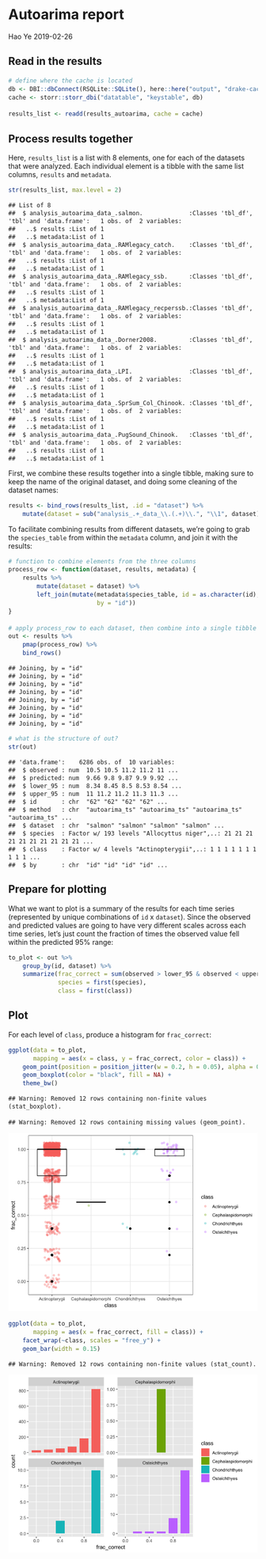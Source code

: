 Autoarima report
================
Hao Ye
2019-02-26

## Read in the results

``` r
# define where the cache is located
db <- DBI::dbConnect(RSQLite::SQLite(), here::here("output", "drake-cache.sqlite"))
cache <- storr::storr_dbi("datatable", "keystable", db)

results_list <- readd(results_autoarima, cache = cache)
```

## Process results together

Here, `results_list` is a list with 8 elements, one for each of the
datasets that were analyzed. Each individual element is a tibble with
the same list columns, `results` and `metadata`.

``` r
str(results_list, max.level = 2)
```

    ## List of 8
    ##  $ analysis_autoarima_data_.salmon.             :Classes 'tbl_df', 'tbl' and 'data.frame':   1 obs. of  2 variables:
    ##   ..$ results :List of 1
    ##   ..$ metadata:List of 1
    ##  $ analysis_autoarima_data_.RAMlegacy_catch.    :Classes 'tbl_df', 'tbl' and 'data.frame':   1 obs. of  2 variables:
    ##   ..$ results :List of 1
    ##   ..$ metadata:List of 1
    ##  $ analysis_autoarima_data_.RAMlegacy_ssb.      :Classes 'tbl_df', 'tbl' and 'data.frame':   1 obs. of  2 variables:
    ##   ..$ results :List of 1
    ##   ..$ metadata:List of 1
    ##  $ analysis_autoarima_data_.RAMlegacy_recperssb.:Classes 'tbl_df', 'tbl' and 'data.frame':   1 obs. of  2 variables:
    ##   ..$ results :List of 1
    ##   ..$ metadata:List of 1
    ##  $ analysis_autoarima_data_.Dorner2008.         :Classes 'tbl_df', 'tbl' and 'data.frame':   1 obs. of  2 variables:
    ##   ..$ results :List of 1
    ##   ..$ metadata:List of 1
    ##  $ analysis_autoarima_data_.LPI.                :Classes 'tbl_df', 'tbl' and 'data.frame':   1 obs. of  2 variables:
    ##   ..$ results :List of 1
    ##   ..$ metadata:List of 1
    ##  $ analysis_autoarima_data_.SprSum_Col_Chinook. :Classes 'tbl_df', 'tbl' and 'data.frame':   1 obs. of  2 variables:
    ##   ..$ results :List of 1
    ##   ..$ metadata:List of 1
    ##  $ analysis_autoarima_data_.PugSound_Chinook.   :Classes 'tbl_df', 'tbl' and 'data.frame':   1 obs. of  2 variables:
    ##   ..$ results :List of 1
    ##   ..$ metadata:List of 1

First, we combine these results together into a single tibble, making
sure to keep the name of the original dataset, and doing some cleaning
of the dataset names:

``` r
results <- bind_rows(results_list, .id = "dataset") %>%
    mutate(dataset = sub("analysis_.+_data_\\.(.+)\\.", "\\1", dataset))
```

To facilitate combining results from different datasets, we’re going to
grab the `species_table` from within the `metadata` column, and join it
with the results:

``` r
# function to combine elements from the three columns
process_row <- function(dataset, results, metadata) {
    results %>%
        mutate(dataset = dataset) %>%
        left_join(mutate(metadata$species_table, id = as.character(id), 
                         by = "id"))
}

# apply process_row to each dataset, then combine into a single tibble
out <- results %>%
    pmap(process_row) %>%
    bind_rows()
```

    ## Joining, by = "id"
    ## Joining, by = "id"
    ## Joining, by = "id"
    ## Joining, by = "id"
    ## Joining, by = "id"
    ## Joining, by = "id"
    ## Joining, by = "id"
    ## Joining, by = "id"

``` r
# what is the structure of out?
str(out)
```

    ## 'data.frame':    6286 obs. of  10 variables:
    ##  $ observed : num  10.5 10.5 11.2 11.2 11 ...
    ##  $ predicted: num  9.66 9.8 9.87 9.9 9.92 ...
    ##  $ lower_95 : num  8.34 8.45 8.5 8.53 8.54 ...
    ##  $ upper_95 : num  11 11.2 11.2 11.3 11.3 ...
    ##  $ id       : chr  "62" "62" "62" "62" ...
    ##  $ method   : chr  "autoarima_ts" "autoarima_ts" "autoarima_ts" "autoarima_ts" ...
    ##  $ dataset  : chr  "salmon" "salmon" "salmon" "salmon" ...
    ##  $ species  : Factor w/ 193 levels "Allocyttus niger",..: 21 21 21 21 21 21 21 21 21 21 ...
    ##  $ class    : Factor w/ 4 levels "Actinopterygii",..: 1 1 1 1 1 1 1 1 1 1 ...
    ##  $ by       : chr  "id" "id" "id" "id" ...

## Prepare for plotting

What we want to plot is a summary of the results for each time series
(represented by unique combinations of `id` x `dataset`). Since the
observed and predicted values are going to have very different scales
across each time series, let’s just count the fraction of times the
observed value fell within the predicted 95% range:

``` r
to_plot <- out %>%
    group_by(id, dataset) %>%
    summarize(frac_correct = sum(observed > lower_95 & observed < upper_95) / n(), 
              species = first(species), 
              class = first(class))
```

## Plot

For each level of `class`, produce a histogram for `frac_correct`:

``` r
ggplot(data = to_plot, 
       mapping = aes(x = class, y = frac_correct, color = class)) + 
    geom_point(position = position_jitter(w = 0.2, h = 0.05), alpha = 0.3) + 
    geom_boxplot(color = "black", fill = NA) + 
    theme_bw()
```

    ## Warning: Removed 12 rows containing non-finite values (stat_boxplot).

    ## Warning: Removed 12 rows containing missing values (geom_point).

![](autoarima_report_files/figure-gfm/unnamed-chunk-5-1.png)<!-- -->

``` r
ggplot(data = to_plot, 
       mapping = aes(x = frac_correct, fill = class)) + 
    facet_wrap(~class, scales = "free_y") + 
    geom_bar(width = 0.15)
```

    ## Warning: Removed 12 rows containing non-finite values (stat_count).

![](autoarima_report_files/figure-gfm/unnamed-chunk-5-2.png)<!-- -->

